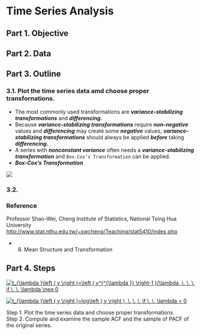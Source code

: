 # Time Series Analysis
## Part 1. Objective
## Part 2. Data
## Part 3. Outline
### 3.1. Plot the time series data amd choose proper transfornations.
- The most commonly used transformations are ***variance-stabilizing transformations*** and ***differencing.*** 
- Because ***variance-stabilizing transformations*** require ***non-negative*** values and ***differencing*** may create some ***negative*** values, ***variance-stabilizing transformations*** should always be applied ***before*** taking ***differencing.***
- A series with ***nonconstant variance*** often needs a ***variance-stabilizing transformation*** and ```Box-Cox’s Transformation``` can be applied.
- ***Box-Cox’s Transformation***

<img src="http://www.forkosh.com/mathtex.cgi? t_{\lambda }\left ( y \right )=log\left ( y \right ) ,\, \, \, if \, \, \lambda =  0">



### 3.2. 

### Reference
Professor Shao-Wei, Cheng
Institute of Statistics, National Tsing Hua University
http://www.stat.nthu.edu.tw/~swcheng/Teaching/stat5410/index.php
- 08. Mean Structure and Transformation




## Part 4. Steps

<a href="https://www.codecogs.com/eqnedit.php?latex=t_{\lambda&space;}\left&space;(&space;y&space;\right&space;)=\left&space;(&space;y^{^{\lambda&space;}}&space;\right-1&space;)/\lambda&space;,\,&space;\,&space;\,&space;if&space;\,&space;\,&space;\lambda&space;\neq&space;0" target="_blank"><img src="https://latex.codecogs.com/gif.latex?t_{\lambda&space;}\left&space;(&space;y&space;\right&space;)=\left&space;(&space;y^{^{\lambda&space;}}&space;\right-1&space;)/\lambda&space;,\,&space;\,&space;\,&space;if&space;\,&space;\,&space;\lambda&space;\neq&space;0" title="t_{\lambda }\left ( y \right )=\left ( y^{^{\lambda }} \right-1 )/\lambda ,\, \, \, if \, \, \lambda \neq 0" /></a>

<a href="https://www.codecogs.com/eqnedit.php?latex=t_{\lambda&space;}\left&space;(&space;y&space;\right&space;)=log\left&space;(&space;y&space;\right&space;)&space;,\,&space;\,&space;\,&space;if&space;\,&space;\,&space;\lambda&space;=&space;0" target="_blank"><img src="https://latex.codecogs.com/gif.latex?t_{\lambda&space;}\left&space;(&space;y&space;\right&space;)=log\left&space;(&space;y&space;\right&space;)&space;,\,&space;\,&space;\,&space;if&space;\,&space;\,&space;\lambda&space;=&space;0" title="t_{\lambda }\left ( y \right )=log\left ( y \right ) ,\, \, \, if \, \, \lambda = 0" /></a>

Step 1. Plot the time series data and choose proper transformations.  
Step 2. Compute and examine the sample ACF and the sample of PACF of the original series.
